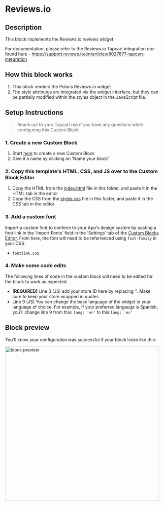# Reviews.io

## Description
This block implements the Reviews.io reviews widget.

For documentation, please refer to the Reviews.io Tapcart integration doc found here - https://support.reviews.io/en/articles/8027677-tapcart-integration

## How this block works
1. This block renders the Polaris Reviews.io widget
2. The style attributes are integrated via the widget interface, but they can be partially modified within the styles object in the JavaScript file.

## Setup Instructions
> Reach out to your Tapcart rep if you have any questions while configuring this Custom Block

### 1. Create a new Custom Block
1. Start [here](https://app.tapcart.com/custom-blocks) to create a new Custom Block
2. Give it a name by clicking on 'Name your block'

### 2. Copy this template's HTML, CSS, and JS over to the Custom Block Editor
1. Copy the HTML from the [index.html](#) file in this folder, and paste it in the HTML tab in the editor
2. Copy the CSS from the [styles.css](#) file in this folder, and paste it in the CSS tab in the editor

### 3. Add a custom font
Import a custom font to conform to your App's design system by pasting a font link in the 'Import Fonts' field in the 'Settings' tab of the [Custom Blocks Editor](https://app.tapcart.com/custom-blocks). From here, the font will need to be referrenced using `font-family` in your CSS.

- `fontlink.com`

### 4. Make some code edits
The following lines of code in the custom block will need to be edited for the block to work as expected. 

- **[REQUIRED]** Line 3 (JS) add your store ID here by replacing '<STORE HERE>'.  Make sure to keep your store wrapped in quotes
- Line 9 (JS) You can change the base language of the widget to your language of choice.  For example, if your preferred langauge is Spanish, you'll change line 9 from this: ```lang: 'en'``` to this:```lang: 'es'```


## Block preview
You'll know your configuration was successful if your block looks like this:

<img src="https://github.com/Tapcart-Templates/custom-block-templates-internal-dev/assets/77694650/dba5c7e8-b975-4fc0-b399-90a0787ae827" alt="block preview" height="500"/>